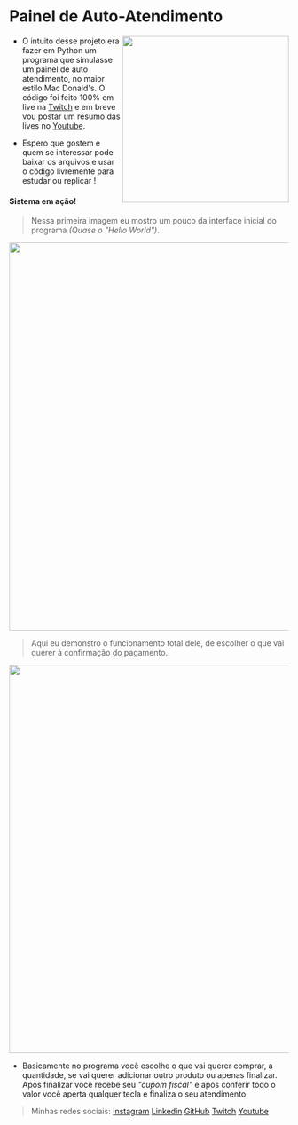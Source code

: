 
# Painel de Auto-Atendimento
<img src="https://i.imgur.com/qngJv3q.png" align="right" width="300">

- O intuito desse projeto era fazer em Python um programa que simulasse um painel de auto atendimento, no maior estilo Mac Donald's.
O código foi feito 100% em live na [Twitch](https://www.twitch.tv/calebeevangelista) e em breve vou postar um resumo das lives no [Youtube](https://www.youtube.com/channel/UCkXx8-TUjR_OUIzcOqdVDuw).

- Espero que gostem e quem se interessar pode baixar os arquivos e usar o código livremente para estudar ou replicar !

#### Sistema em ação!

> Nessa primeira imagem eu mostro um pouco da interface inicial do programa *(Quase o "Hello World")*.
<img src="https://i.imgur.com/iMyS0b0.gif" width="700">

> Aqui eu demonstro o funcionamento total dele, de escolher o que vai querer à confirmação do pagamento.
<img src="https://i.imgur.com/vfjuXtm.gif" width="700">

- Basicamente no programa você escolhe o que vai querer comprar, a quantidade, se vai querer adicionar outro produto ou apenas finalizar. Após finalizar você recebe seu *"cupom fiscal"* e após conferir todo o valor você aperta qualquer tecla e finaliza o seu atendimento.

> Minhas redes sociais:
[Instagram](https://www.instagram.com/calebeevangelista/)
[Linkedin](https://www.linkedin.com/in/calebeevangelista/)
[GitHub](https://github.com/CalebeEvangelista)
[Twitch](https://www.twitch.tv/calebeevangelista)
[Youtube](https://www.youtube.com/channel/UCkXx8-TUjR_OUIzcOqdVDuw)
